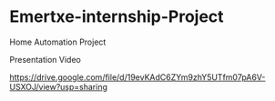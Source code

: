 # Emertxe-internship-Project
Home Automation Project

Presentation Video

https://drive.google.com/file/d/19evKAdC6ZYm9zhY5UTfm07pA6V-USXOJ/view?usp=sharing 
